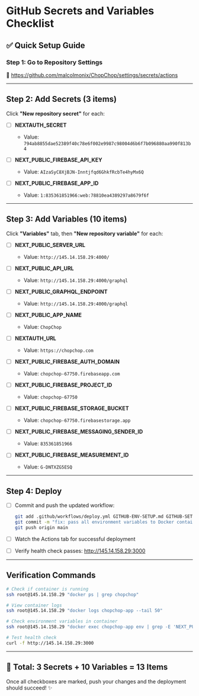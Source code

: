 # GitHub Secrets and Variables Checklist

## ✅ Quick Setup Guide

### Step 1: Go to Repository Settings
🔗 https://github.com/malcolmonix/ChopChop/settings/secrets/actions

---

## Step 2: Add Secrets (3 items)

Click **"New repository secret"** for each:

- [ ] **NEXTAUTH_SECRET**
  - Value: `794ab8855dae52389f40c78e6f002e9987c98004d6b6f7b096880aa990f813b4`

- [ ] **NEXT_PUBLIC_FIREBASE_API_KEY**
  - Value: `AIzaSyC8XjBJN-Inntjfqd6GhkfRcbTe4hyMx6Q`

- [ ] **NEXT_PUBLIC_FIREBASE_APP_ID**
  - Value: `1:835361851966:web:78810ea4389297a8679f6f`

---

## Step 3: Add Variables (10 items)

Click **"Variables"** tab, then **"New repository variable"** for each:

- [ ] **NEXT_PUBLIC_SERVER_URL**
  - Value: `http://145.14.158.29:4000/`

- [ ] **NEXT_PUBLIC_API_URL**
  - Value: `http://145.14.158.29:4000/graphql`

- [ ] **NEXT_PUBLIC_GRAPHQL_ENDPOINT**
  - Value: `http://145.14.158.29:4000/graphql`

- [ ] **NEXT_PUBLIC_APP_NAME**
  - Value: `ChopChop`

- [ ] **NEXTAUTH_URL**
  - Value: `https://chopchop.com`

- [ ] **NEXT_PUBLIC_FIREBASE_AUTH_DOMAIN**
  - Value: `chopchop-67750.firebaseapp.com`

- [ ] **NEXT_PUBLIC_FIREBASE_PROJECT_ID**
  - Value: `chopchop-67750`

- [ ] **NEXT_PUBLIC_FIREBASE_STORAGE_BUCKET**
  - Value: `chopchop-67750.firebasestorage.app`

- [ ] **NEXT_PUBLIC_FIREBASE_MESSAGING_SENDER_ID**
  - Value: `835361851966`

- [ ] **NEXT_PUBLIC_FIREBASE_MEASUREMENT_ID**
  - Value: `G-DNTXZG5ESQ`

---

## Step 4: Deploy

- [ ] Commit and push the updated workflow:
  ```bash
  git add .github/workflows/deploy.yml GITHUB-ENV-SETUP.md GITHUB-SETUP-CHECKLIST.md
  git commit -m "fix: pass all environment variables to Docker container"
  git push origin main
  ```

- [ ] Watch the Actions tab for successful deployment

- [ ] Verify health check passes: http://145.14.158.29:3000

---

## Verification Commands

```bash
# Check if container is running
ssh root@145.14.158.29 "docker ps | grep chopchop"

# View container logs
ssh root@145.14.158.29 "docker logs chopchop-app --tail 50"

# Check environment variables in container
ssh root@145.14.158.29 "docker exec chopchop-app env | grep -E 'NEXT_PUBLIC|NEXTAUTH'"

# Test health check
curl -f http://145.14.158.29:3000
```

---

## 🎯 Total: 3 Secrets + 10 Variables = 13 Items

Once all checkboxes are marked, push your changes and the deployment should succeed! ✨
